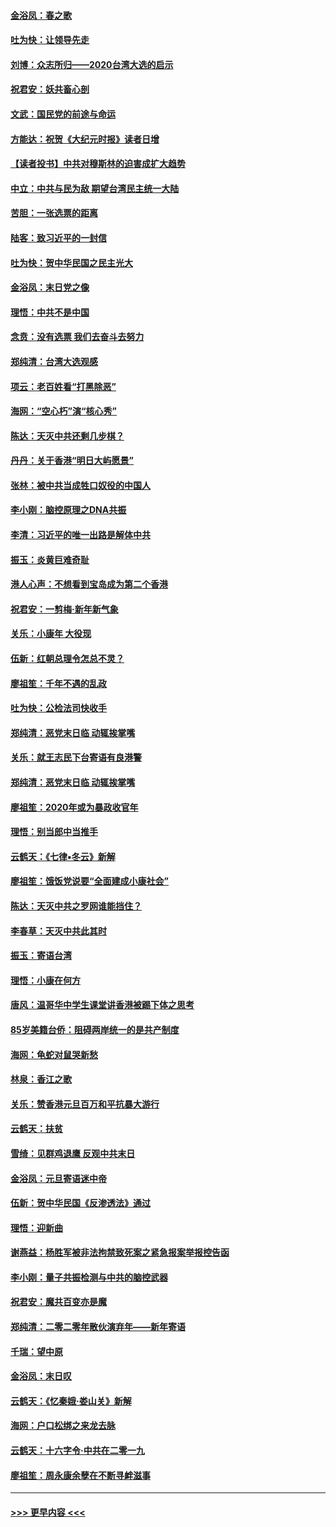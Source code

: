 #### [金浴凤：春之歌](../pages/nsc993/n11797687.md?t=01170855) 
#### [吐为快：让领导先走](../pages/nsc993/n11797512.md?t=01170855) 
#### [刘博：众志所归——2020台湾大选的启示](../pages/nsc993/n11796878.md?t=01170855) 
#### [祝君安：妖共畜心剖](../pages/nsc993/n11794273.md?t=01170855) 
#### [文武：国民党的前途与命运](../pages/nsc993/n11794198.md?t=01170855) 
#### [方能达：祝贺《大纪元时报》读者日增](../pages/nsc993/n11793807.md?t=01170855) 
#### [【读者投书】中共对穆斯林的迫害成扩大趋势](../pages/nsc993/n11791371.md?t=01170855) 
#### [中立：中共与民为敌 期望台湾民主统一大陆](../pages/nsc993/n11790392.md?t=01170855) 
#### [苦胆：一张选票的距离](../pages/nsc993/n11788914.md?t=01170855) 
#### [陆客：致习近平的一封信](../pages/nsc993/n11788867.md?t=01170855) 
#### [吐为快：贺中华民国之民主光大](../pages/nsc993/n11788618.md?t=01170855) 
#### [金浴凤：末日党之像](../pages/nsc993/n11787475.md?t=01170855) 
#### [理悟：中共不是中国](../pages/nsc993/n11787463.md?t=01170855) 
#### [念贲：没有选票  我们去奋斗去努力](../pages/nsc993/n11787398.md?t=01170855) 
#### [郑纯清：台湾大选观感](../pages/nsc993/n11786210.md?t=01170855) 
#### [项云：老百姓看“打黑除恶”](../pages/nsc993/n11785398.md?t=01170855) 
#### [海网：“空心朽”演“核心秀”](../pages/nsc993/n11783874.md?t=01170855) 
#### [陈达：天灭中共还剩几步棋？](../pages/nsc993/n11783719.md?t=01170855) 
#### [丹丹：关于香港“明日大屿愿景”](../pages/nsc993/n11783273.md?t=01170855) 
#### [张林：被中共当成牲口奴役的中国人](../pages/nsc993/n11782397.md?t=01170855) 
#### [李小刚：脑控原理之DNA共振](../pages/nsc993/n11780962.md?t=01170855) 
#### [李清：习近平的唯一出路是解体中共](../pages/nsc993/n11780866.md?t=01170855) 
#### [振玉：炎黄巨难奇耻](../pages/nsc993/n11779632.md?t=01170855) 
#### [港人心声：不想看到宝岛成为第二个香港](../pages/nsc993/n11778817.md?t=01170855) 
#### [祝君安：一剪梅‧新年新气象](../pages/nsc993/n11776340.md?t=01170855) 
#### [关乐：小康年 大役现](../pages/nsc993/n11774213.md?t=01170855) 
#### [伍新：红朝总理令怎总不灵？](../pages/nsc993/n11770813.md?t=01170855) 
#### [廖祖笙：千年不遇的乱政](../pages/nsc993/n11770373.md?t=01170855) 
#### [吐为快：公检法司快收手](../pages/nsc993/n11770359.md?t=01170855) 
#### [郑纯清：恶党末日临 动辄挨掌嘴](../pages/nsc993/n11769912.md?t=01170855) 
#### [关乐：就王志民下台寄语有良港警](../pages/nsc993/n11769903.md?t=01170855) 
#### [郑纯清：恶党末日临 动辄挨掌嘴](../pages/nsc993/n11769356.md?t=01170855) 
#### [廖祖笙：2020年或为暴政收官年](../pages/nsc993/n11768216.md?t=01170855) 
#### [理悟：别当郎中当推手](../pages/nsc993/n11768243.md?t=01170855) 
#### [云鹤天：《七律▪冬云》新解](../pages/nsc993/n11768204.md?t=01170855) 
#### [廖祖笙：饿饭党说要“全面建成小康社会”](../pages/nsc993/n11767482.md?t=01170855) 
#### [陈达：天灭中共之罗网谁能挡住？](../pages/nsc993/n11767465.md?t=01170855) 
#### [李春草：天灭中共此其时](../pages/nsc993/n11767452.md?t=01170855) 
#### [振玉：寄语台湾](../pages/nsc993/n11767432.md?t=01170855) 
#### [理悟：小康在何方](../pages/nsc993/n11767394.md?t=01170855) 
#### [唐风：温哥华中学生课堂讲香港被踢下体之思考](../pages/nsc993/n11766848.md?t=01170855) 
#### [85岁美籍台侨：阻碍两岸统一的是共产制度](../pages/nsc993/n11765043.md?t=01170855) 
#### [海网：龟蛇对鼠哭新愁](../pages/nsc993/n11764895.md?t=01170855) 
#### [林泉：香江之歌](../pages/nsc993/n11764415.md?t=01170855) 
#### [关乐：赞香港元旦百万和平抗暴大游行](../pages/nsc993/n11764382.md?t=01170855) 
#### [云鹤天：扶贫](../pages/nsc993/n11764245.md?t=01170855) 
#### [雪绮：见群鸡退鹰  反观中共末日](../pages/nsc993/n11762112.md?t=01170855) 
#### [金浴凤：元旦寄语迷中帝](../pages/nsc993/n11761788.md?t=01170855) 
#### [伍新：贺中华民国《反渗透法》通过](../pages/nsc993/n11761994.md?t=01170855) 
#### [理悟：迎新曲](../pages/nsc993/n11761152.md?t=01170855) 
#### [谢燕益：杨胜军被非法拘禁致死案之紧急报案举报控告函](../pages/nsc993/n11756134.md?t=01170855) 
#### [李小刚：量子共振检测与中共的脑控武器](../pages/nsc993/n11754518.md?t=01170855) 
#### [祝君安：魔共百变亦是魔](../pages/nsc993/n11754469.md?t=01170855) 
#### [郑纯清：二零二零年散伙演弃年——新年寄语](../pages/nsc993/n11754195.md?t=01170855) 
#### [千瑞：望中原](../pages/nsc993/n11754159.md?t=01170855) 
#### [金浴凤：末日叹](../pages/nsc993/n11752359.md?t=01170855) 
#### [云鹤天：《忆秦娥‧娄山关》新解](../pages/nsc993/n11752348.md?t=01170855) 
#### [海网：户口松绑之来龙去脉](../pages/nsc993/n11752328.md?t=01170855) 
#### [云鹤天：十六字令‧中共在二零一九](../pages/nsc993/n11752305.md?t=01170855) 
#### [廖祖笙：周永康余孽在不断寻衅滋事](../pages/nsc993/n11751013.md?t=01170855) 

----
#### [ >>> 更早内容 <<< ](../indexes/nsc993-earlier.md)
